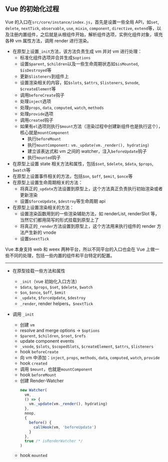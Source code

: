 [meta]: vuejs "title: 'Vue的初始化过程', keywords: 'vue,initial,init', date: '2020-08-31'"

## Vue 的初始化过程

Vue 的入口在`src/core/instance/index.js`，首先是设置一些全局 API，如`set`, `delete`, `nextTick`, `observable`, `use`, `mixin`, `component`, `directive`, `extend`等，以及注册内置组件，之后就是从根组件开始，解析组件选项，实例化组件对象，填充各种 vm 属性方法，调用 render 进行渲染。

- 在原型上设置`_init`方法，该方法负责生成 vm 并对 vm 进行处理：
  - 标准化组件选项并合并生成`$options`
  - 设置`$parent`, `$children`以及一些生命周期状态如`$isMounted`, `$isDestroyed`等
  - 更新`$listeners`到组件上
  - 设置渲染相关的内容，如`$slots`, `$attrs`, `$listeners`, `$vnode`, `$createElement`等
  - 调用`beforeCreate`钩子
  - 处理`inject`选项
  - 处理`props`, `data`, `computed`, `watch`, `methods`
  - 处理`provide`选项
  - 调用`created`钩子
  - 如果有`el`选项则执行`$mount`方法（渲染过程中创建新组件也是执行这个），核心就是`mountComponent`
    - 执行`beforeMount`
    - 执行`mountComponent:` `vm._update(vm._render(), hydrating)`
    - 建立该表达式和 vm 之间的 watcher，注入`beforeUpdate`钩子
    - 执行`mounted`钩子
- 在原型上设置 state 相关方法和属性，包括`$set`, `$delete`, `$data`, `$props`, `$watch`等
- 在原型上设置事件相关的方法，包括`$on`, `$off`, `$emit`, `$once`等
- 在原型上设置生命周期相关的方法：
  - 将真正的`_update`方法设置到原型上，这个方法真正负责执行初始渲染或者更新渲染
  - 设置`$forceUpdate`, `$destroy`等生命周期 api
- 在原型上设置渲染相关的方法：
  - 设置渲染函数用到的一些渲染辅助方法，如 renderList, renderSlot 等，当然它们都用简写的形式挂载到原型上了
  - 将真正的`_render`方法设置到原型上，这个方法用来执行组件的 render 方法产生新的 vnode
  - 设置`$nextTick`

Vue 本身支持 web 和 weex 两种平台，所以不同平台的入口也会在 Vue 上做一些不同的处理，包括一些内置的组件和平台特定的配置。

---

- 在原型挂载一些方法和属性

  - `_init`（vue 初始化入口方法）
  - `$data`, `$props`, `$set`, `$delete`, `$watch`
  - `$on`, `$once`, `$off`, `$emit`
  - `_update`, `$forceUpdate`, `$destroy`
  - `_render`, render helpers，`$nextTick`

- 调用 `_init`
  - 创建 `vm`
  - resolve and merge options -> `$options`
  - `$parent`, `$children`, `$root`, `$refs`
  - update component events
  - `_vnode`, `$slots`, `$scopedSlots`, `$createElement`, `$attrs`, `$listeners`
  - hook `beforeCreate`
  - 向 vm 中添加：`inject`, `props`, `methods`, `data`, `computed`, `watch`, `provide`
  - hook `created`
  - 调用 `$mount`，也就是`mountComponent`
  - hook `beforeMount`
  - 创建 Render-Watcher
    ```js
    new Watcher(
      vm,
      () => {
        vm._update(vm._render(), hydrating)
      },
      noop,
      {
        before() {
          callHook(vm, 'beforeUpdate')
        }
      },
      true /* isRenderWatcher */
    )
    ```
  - hook `mounted`
